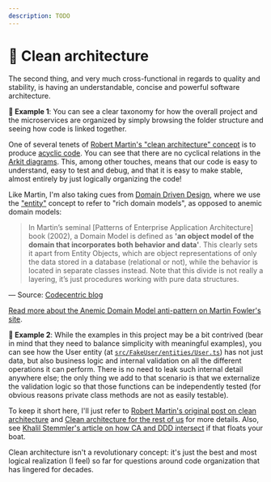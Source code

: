 ```yaml
---
description: TODO
---
```


# 🛁 Clean architecture

The second thing, and very much cross-functional in regards to quality and stability, is having an understandable, concise and powerful software architecture.

**🎯 Example 1**: You can see a clear taxonomy for how the overall project and the microservices are organized by simply browsing the folder structure and seeing how code is linked together.

One of several tenets of [Robert Martin's "clean architecture" concept](https://blog.cleancoder.com/uncle-bob/2012/08/13/the-clean-architecture.html) is to produce [acyclic code](https://en.wikipedia.org/wiki/Directed_acyclic_graph). You can see that there are no cyclical relations in the [Arkit diagrams](workshop/architecture-diagrams). This, among other touches, means that our code is easy to understand, easy to test and debug, and that it is easy to make stable, almost entirely by just logically organizing the code!

Like Martin, I'm also taking cues from [Domain Driven Design](https://en.wikipedia.org/wiki/Domain-driven_design), where we use the ["entity"](https://khalilstemmler.com/articles/typescript-domain-driven-design/entities/) concept to refer to "rich domain models", as opposed to anemic domain models:

> In Martin’s seminal \[Patterns of Enterprise Application Architecture] book (2002), a Domain Model is defined as **'an object model of the domain that incorporates both behavior and data'**. This clearly sets it apart from Entity Objects, which are object representations of only the data stored in a database (relational or not), while the behavior is located in separate classes instead. Note that this divide is not really a layering, it’s just procedures working with pure data structures.

— Source: [Codecentric blog](https://blog.codecentric.de/en/2019/10/ddd-vs-anemic-domain-models/)

[Read more about the Anemic Domain Model anti-pattern on Martin Fowler's site](AnemicDomainModel/).

**🎯 Example 2**: While the examples in this project may be a bit contrived (bear in mind that they need to balance simplicity with meaningful examples), you can see how the User entity (at [`src/FakeUser/entities/User.ts`](https://github.com/mikaelvesavuori/better-apis-workshop/blob/main/src/FakeUser/entities/User.ts)) has not just data, but also business logic and internal validation on all the different operations it can perform. There is no need to leak such internal detail anywhere else; the only thing we add to that scenario is that we externalize the validation logic so that those functions can be independently tested (for obvious reasons private class methods are not as easily testable).

To keep it short here, I'll just refer to [Robert Martin's original post on clean architecture](https://blog.cleancoder.com/uncle-bob/2012/08/13/the-clean-architecture.html) and [Clean architecture for the rest of us](https://pusher.com/tutorials/clean-architecture-introduction/) for more details. Also, see [Khalil Stemmler's article on how CA and DDD intersect](https://khalilstemmler.com/articles/software-design-architecture/domain-driven-design-vs-clean-architecture/) if that floats your boat.

Clean architecture isn't a revolutionary concept: it's just the best and most logical realization (I feel) so far for questions around code organization that has lingered for decades.
